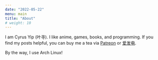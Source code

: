 ```yaml
---
date: "2022-05-22"
menu: main
title: "About"
# weight: 10
---
```


I am Cyrus Yip (叶寻). I like anime, games, books, and programming. If you find my posts helpful, you can buy me a tea via [Patreon](https://www.patreon.com/cyrusyip) or [爱发电](https://afdian.net/a/cyrusyip).

By the way, I use Arch Linux!
